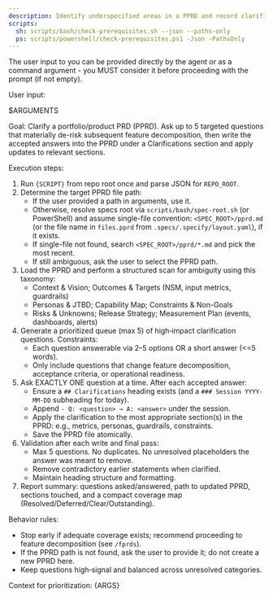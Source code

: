 ```yaml
---
description: Identify underspecified areas in a PPRD and record clarifications back into the same PPRD file.
scripts:
  sh: scripts/bash/check-prerequisites.sh --json --paths-only
  ps: scripts/powershell/check-prerequisites.ps1 -Json -PathsOnly
---
```


The user input to you can be provided directly by the agent or as a command argument - you MUST consider it before proceeding with the prompt (if not empty).

User input:

$ARGUMENTS

Goal: Clarify a portfolio/product PRD (PPRD). Ask up to 5 targeted questions that materially de-risk subsequent feature decomposition, then write the accepted answers into the PPRD under a Clarifications section and apply updates to relevant sections.

Execution steps:

1) Run `{SCRIPT}` from repo root once and parse JSON for `REPO_ROOT`.
2) Determine the target PPRD file path:
   - If the user provided a path in arguments, use it.
   - Otherwise, resolve specs root via `scripts/bash/spec-root.sh` (or PowerShell) and assume single-file convention: `<SPEC_ROOT>/pprd.md` (or the file name in `files.pprd` from `.specs/.specify/layout.yaml`), if it exists.
   - If single-file not found, search `<SPEC_ROOT>/pprd/*.md` and pick the most recent.
   - If still ambiguous, ask the user to select the PPRD path.
3) Load the PPRD and perform a structured scan for ambiguity using this taxonomy:
   - Context & Vision; Outcomes & Targets (NSM, input metrics, guardrails)
   - Personas & JTBD; Capability Map; Constraints & Non-Goals
   - Risks & Unknowns; Release Strategy; Measurement Plan (events, dashboards, alerts)
4) Generate a prioritized queue (max 5) of high‑impact clarification questions. Constraints:
   - Each question answerable via 2–5 options OR a short answer (<=5 words).
   - Only include questions that change feature decomposition, acceptance criteria, or operational readiness.
5) Ask EXACTLY ONE question at a time. After each accepted answer:
   - Ensure a `## Clarifications` heading exists (and a `### Session YYYY-MM-DD` subheading for today).
   - Append `- Q: <question> → A: <answer>` under the session.
   - Apply the clarification to the most appropriate section(s) in the PPRD: e.g., metrics, personas, guardrails, constraints.
   - Save the PPRD file atomically.
6) Validation after each write and final pass:
   - Max 5 questions. No duplicates. No unresolved placeholders the answer was meant to remove.
   - Remove contradictory earlier statements when clarified.
   - Maintain heading structure and formatting.
7) Report summary: questions asked/answered, path to updated PPRD, sections touched, and a compact coverage map (Resolved/Deferred/Clear/Outstanding).

Behavior rules:
- Stop early if adequate coverage exists; recommend proceeding to feature decomposition (see `/fprds`).
- If the PPRD path is not found, ask the user to provide it; do not create a new PPRD here.
- Keep questions high‑signal and balanced across unresolved categories.

Context for prioritization: {ARGS}
